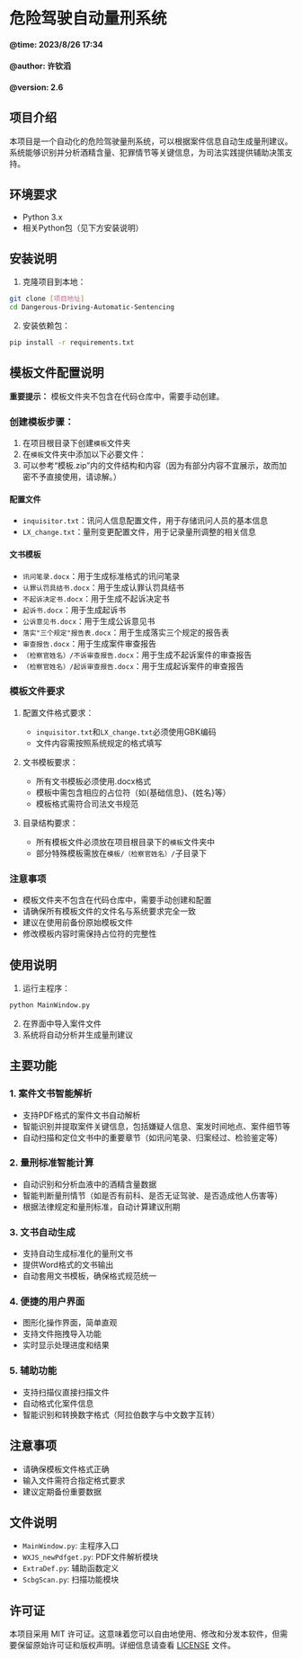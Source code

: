 # 危险驾驶自动量刑系统
#### @time: 2023/8/26 17:34
#### @author: 许钦滔
#### @version: 2.6

## 项目介绍
本项目是一个自动化的危险驾驶量刑系统，可以根据案件信息自动生成量刑建议。系统能够识别并分析酒精含量、犯罪情节等关键信息，为司法实践提供辅助决策支持。

## 环境要求
- Python 3.x
- 相关Python包（见下方安装说明）

## 安装说明

1. 克隆项目到本地：
```bash
git clone [项目地址]
cd Dangerous-Driving-Automatic-Sentencing
```

2. 安装依赖包：
```bash
pip install -r requirements.txt
```

## 模板文件配置说明

**重要提示：** 模板文件夹不包含在代码仓库中，需要手动创建。

### 创建模板步骤：

1. 在项目根目录下创建`模板`文件夹
2. 在`模板`文件夹中添加以下必要文件：
3. 可以参考“模板.zip”内的文件结构和内容（因为有部分内容不宜展示，故而加密不予直接使用，请谅解。）

#### 配置文件
   - `inquisitor.txt`：讯问人信息配置文件，用于存储讯问人员的基本信息
   - `LX_change.txt`：量刑变更配置文件，用于记录量刑调整的相关信息

#### 文书模板
   - `讯问笔录.docx`：用于生成标准格式的讯问笔录
   - `认罪认罚具结书.docx`：用于生成认罪认罚具结书
   - `不起诉决定书.docx`：用于生成不起诉决定书
   - `起诉书.docx`：用于生成起诉书
   - `公诉意见书.docx`：用于生成公诉意见书
   - `落实"三个规定"报告表.docx`：用于生成落实三个规定的报告表
   - `审查报告.docx`：用于生成案件审查报告
   - `（检察官姓名）/不诉审查报告.docx`：用于生成不起诉案件的审查报告
   - `（检察官姓名）/起诉审查报告.docx`：用于生成起诉案件的审查报告

### 模板文件要求
1. 配置文件格式要求：
   - `inquisitor.txt`和`LX_change.txt`必须使用GBK编码
   - 文件内容需按照系统规定的格式填写

2. 文书模板要求：
   - 所有文书模板必须使用.docx格式
   - 模板中需包含相应的占位符（如{基础信息}、{姓名}等）
   - 模板格式需符合司法文书规范

3. 目录结构要求：
   - 所有模板文件必须放在项目根目录下的`模板`文件夹中
   - 部分特殊模板需放在`模板/（检察官姓名）/`子目录下

### 注意事项
- 模板文件夹不包含在代码仓库中，需要手动创建和配置
- 请确保所有模板文件的文件名与系统要求完全一致
- 建议在使用前备份原始模板文件
- 修改模板内容时需保持占位符的完整性

## 使用说明

1. 运行主程序：
```bash
python MainWindow.py
```

2. 在界面中导入案件文件
3. 系统将自动分析并生成量刑建议

## 主要功能

### 1. 案件文书智能解析
- 支持PDF格式的案件文书自动解析
- 智能识别并提取案件关键信息，包括嫌疑人信息、案发时间地点、案件细节等
- 自动扫描和定位文书中的重要章节（如讯问笔录、归案经过、检验鉴定等）

### 2. 量刑标准智能计算
- 自动识别和分析血液中的酒精含量数据
- 智能判断量刑情节（如是否有前科、是否无证驾驶、是否造成他人伤害等）
- 根据法律规定和量刑标准，自动计算建议刑期

### 3. 文书自动生成
- 支持自动生成标准化的量刑文书
- 提供Word格式的文书输出
- 自动套用文书模板，确保格式规范统一

### 4. 便捷的用户界面
- 图形化操作界面，简单直观
- 支持文件拖拽导入功能
- 实时显示处理进度和结果

### 5. 辅助功能
- 支持扫描仪直接扫描文件
- 自动格式化案件信息
- 智能识别和转换数字格式（阿拉伯数字与中文数字互转）

## 注意事项
- 请确保模板文件格式正确
- 输入文件需符合指定格式要求
- 建议定期备份重要数据

## 文件说明
- `MainWindow.py`: 主程序入口
- `WXJS_newPdfget.py`: PDF文件解析模块
- `ExtraDef.py`: 辅助函数定义
- `ScbgScan.py`: 扫描功能模块

## 许可证
本项目采用 MIT 许可证。这意味着您可以自由地使用、修改和分发本软件，但需要保留原始许可证和版权声明。详细信息请查看 [LICENSE](LICENSE) 文件。